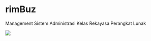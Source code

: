 # rimBuz
Management Sistem Administrasi Kelas Rekayasa Perangkat Lunak

<img src="https://github.com/septiyadii/rimBuz.id/blob/master/pictures/overview.png"/>
